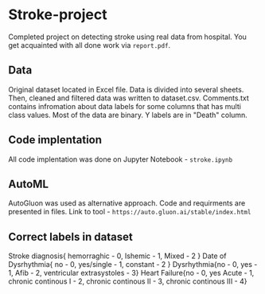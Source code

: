 # Stroke-project
Completed project on detecting stroke using real data from hospital. You get acquainted with all done work via `report.pdf`.

## Data

Original dataset located in Excel file. Data is divided into several sheets. Then, cleaned and filtered data was written to dataset.csv.
Comments.txt contains infromation about data labels for some columns that has multi class values. Most of the data are binary. Y labels are in "Death" column.

## Code implentation

All code implentation was done on Jupyter Notebook - `stroke.ipynb`

## AutoML

AutoGluon was used as alternative approach. Code and requirments are presented in files. Link to tool - `https://auto.gluon.ai/stable/index.html`

## Correct labels in dataset
Stroke diagnosis{ hemorraghic - 0, Ishemic - 1, Mixed - 2 }
Date of Dysrhythmia{ no - 0, yes/single - 1, constant - 2 }
Dysrhythmia{no - 0, yes - 1, Afib - 2, ventricular extrasystoles - 3}
Heart Failure{no - 0, yes Acute - 1, chronic continous I - 2, chronic continous II - 3, chronic continous III - 4}
